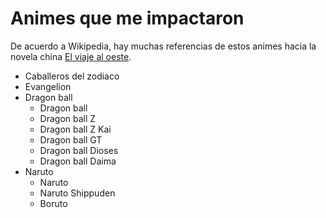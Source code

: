 # Animes que me impactaron

De acuerdo a Wikipedia, hay muchas referencias de estos animes hacia la novela china [El viaje al oeste](https://es.wikipedia.org/wiki/Viaje_al_Oeste).

- Caballeros del zodiaco
- Evangelion
- Dragon ball
  - Dragon ball
  - Dragon ball Z
  - Dragon ball Z Kai
  - Dragon ball GT
  - Dragon ball Dioses
  - Dragon ball Daima
- Naruto
  - Naruto
  - Naruto Shippuden
  - Boruto
